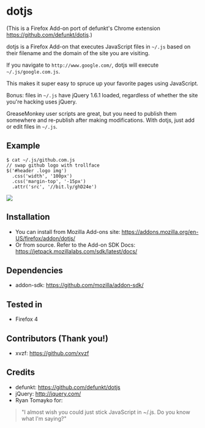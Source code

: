dotjs
=====

(This is a Firefox Add-on port of defunkt's Chrome extension <https://github.com/defunkt/dotjs>.)

dotjs is a Firefox Add-on that executes JavaScript files in `~/.js` based on their filename and the domain of the site you are visiting.

If you navigate to `http://www.google.com/`, dotjs will execute `~/.js/google.com.js`.

This makes it super easy to spruce up your favorite pages using JavaScript.

Bonus:  files in `~/.js` have jQuery 1.6.1 loaded, regardless  of  whether  the  site  you're  hacking uses jQuery.

GreaseMonkey user scripts are great, but you need to publish them somewhere and re-publish after making modifications. With dotjs, just add or edit files in `~/.js`.

## Example

    $ cat ~/.js/github.com.js
    // swap github logo with trollface
    $('#header .logo img')
      .css('width', '100px')
      .css('margin-top', '-15px')
      .attr('src', '//bit.ly/ghD24e')

![](https://dl.dropbox.com/u/361064/dotjs.png)

## Installation

- You can install from Mozilla Add-ons site: <https://addons.mozilla.org/en-US/firefox/addon/dotjs/>
- Or from source. Refer to the Add-on SDK Docs: <https://jetpack.mozillalabs.com/sdk/latest/docs/>

## Dependencies

- addon-sdk: <https://github.com/mozilla/addon-sdk/>

## Tested in

- Firefox 4

## Contributors (Thank you!)

- xvzf: <https://github.com/xvzf>

## Credits

- defunkt: <https://github.com/defunkt/dotjs>
- jQuery: <http://jquery.com/>
- Ryan Tomayko for:

> "I almost wish you could just stick JavaScript in ~/.js. Do you know what I'm saying?"
